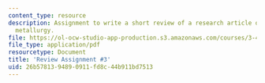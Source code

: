 ```yaml
---
content_type: resource
description: Assignment to write a short review of a research article on physical
  metallurgy.
file: https://ol-ocw-studio-app-production.s3.amazonaws.com/courses/3-40j-physical-metallurgy-fall-2009/26b5781394890911fd8c44b911bd7513_MIT3_40JF09_ra3.pdf
file_type: application/pdf
resourcetype: Document
title: 'Review Assignment #3'
uid: 26b57813-9489-0911-fd8c-44b911bd7513
---
```

